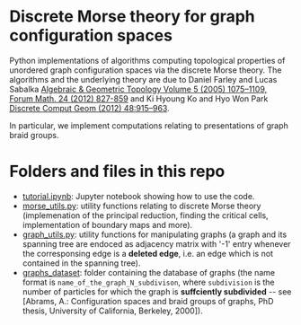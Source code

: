 # Discrete Morse theory for graph configuration spaces

Python implementations of algorithms computing topological properties of unordered graph configuration spaces via the discrete Morse theory. The algorithms and the underlying theory are due to Daniel Farley and Lucas Sabalka [Algebraic & Geometric Topology Volume 5 (2005) 1075–1109, Forum Math. 24 (2012) 827-859](https://msp.org/agt/2005/5-3/p09.xhtml) and Ki Hyoung Ko and Hyo Won Park  [Discrete Comput Geom (2012) 48:915–963](https://link.springer.com/article/10.1007/s00454-012-9459-8). 

In particular, we implement computations relating to presentations of graph braid groups.

# Folders and files in this repo

-  [tutorial.ipynb](tutorial.ipynb): Jupyter notebook showing how to use the code.
-  [morse_utils.py](morse_utils.py): utility functions relating to discrete Morse theory (implemenation of the principal reduction, finding the critical cells, implementation of boundary maps and more).
-  [graph_utils.py](graph_utils.py): utility functions for manipulating graphs (a graph and its spanning tree are endoced as adjacency matrix with '-1' entry whenever the corresponsing edge is a **deleted edge**, i.e. an edge which is not contained in the spanning tree).
-  [graphs_dataset](graphs_dataset): folder containing the database of graphs (the name format is `name_of_the_graph_N_subdivison`, where `subdivision` is the number of particles for which the graph is **suffciently subdivided** -- see [Abrams, A.: Configuration spaces and braid groups of graphs, PhD thesis, University of California, Berkeley, 2000]).

